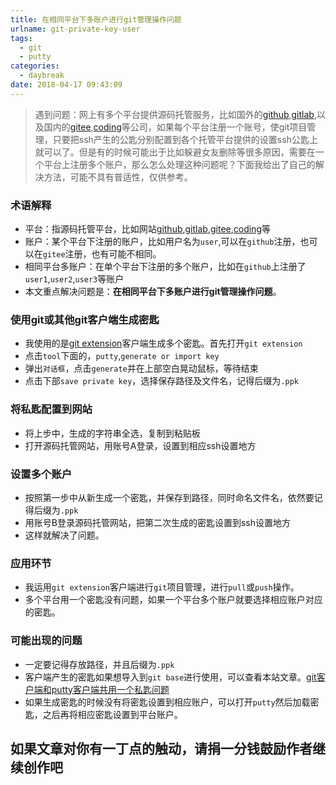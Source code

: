 ```yaml
---
title: 在相同平台下多账户进行git管理操作问题
urlname: git-private-key-user
tags:
  - git
  - putty
categories:
  - daybreak
date: 2018-04-17 09:43:09
---
```

>遇到问题：网上有多个平台提供源码托管服务，比如国外的[github](https://github.com),[gitlab](https://gitlab.com),以及国内的[gitee](https://gitee.com/),[coding](https://coding.net)等公司，如果每个平台注册一个账号，使git项目管理，只要把ssh产生的公匙分别配置到各个托管平台提供的设置ssh公匙上就可以了。但是有的时候可能出于比如躲避女友删除等很多原因，需要在一个平台上注册多个账户，那么怎么处理这种问题呢？下面我给出了自己的解决方法，可能不具有普适性，仅供参考。

<!-- more -->

### 术语解释
- 平台：指源码托管平台，比如网站[github](https://github.com),[gitlab](https://gitlab.com),[gitee](https://gitee.com/),[coding](https://coding.net)等
- 账户：某个平台下注册的账户，比如用户名为`user`,可以在`github`注册，也可以在`gitee`注册，也有可能不相同。
- 相同平台多账户：在单个平台下注册的多个账户，比如在`github`上注册了`user1`,`user2`,`user3`等账户
- 本文重点解决问题是：**在相同平台下多账户进行git管理操作问题**。

### 使用git或其他git客户端生成密匙
- 我使用的是[git extension](http://gitextensions.github.io/)客户端生成多个密匙。首先打开`git extension`
- 点击`tool`下面的，`putty`,`generate or import key`
- 弹出`对话框`，点击`generate`并在上部空白晃动鼠标，等待结束
- 点击下部`save private key`，选择保存路径及文件名，记得后缀为`.ppk`

### 将私匙配置到网站
- 将上步中，生成的字符串全选，复制到粘贴板
- 打开源码托管网站，用账号A登录，设置到相应ssh设置地方

### 设置多个账户
- 按照第一步中从新生成一个密匙，并保存到路径，同时命名文件名，依然要记得后缀为`.ppk`
- 用账号B登录源码托管网站，把第二次生成的密匙设置到ssh设置地方
- 这样就解决了问题。

### 应用环节
- 我运用`git extension`客户端进行`git`项目管理，进行`pull`或`push`操作。
- 多个平台用一个密匙没有问题，如果一个平台多个账户就要选择相应账户对应的密匙。

### 可能出现的问题
- 一定要记得存放路径，并且后缀为`.ppk`
- 客户端产生的密匙如果想导入到`git base`进行使用，可以查看本站文章。[git客户端和putty客户端共用一个私匙问题](../2018/0409-git-putty-pub-rsa.html)
- 如果生成密匙的时候没有将密匙设置到相应账户，可以打开`putty`然后加载密匙，之后再将相应密匙设置到平台账户。

## **如果文章对你有一丁点的触动，请捐一分钱鼓励作者继续创作吧**

